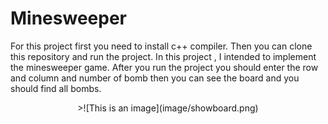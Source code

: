 # Minesweeper
For this project first you need to install c++ compiler. Then you can clone this repository and run the project.
In this project , I intended to implement the minesweeper game.
After you run the project you should enter the row and column and number of bomb then you can see the board and you should find all bombs.
<br>
<p align="center">>![This is an image](image/showboard.png)</p>
